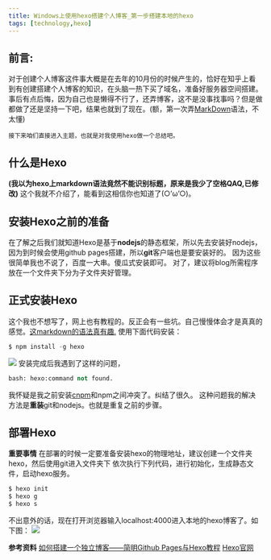 ```yaml
---
title: Windows上使用hexo搭建个人博客_第一步搭建本地的hexo
tags: [technology,hexo]
---
```

## 前言:
对于创建个人博客这件事大概是在去年的10月份的时候产生的，恰好在知乎上看到有创建搭建个人博客的知识，在头脑一热下买了域名，准备好服务器空间搭建。事后有点后悔，因为自己也是懒得不行了，还弄博客，这不是没事找事吗？但是做都做了还是坚持一下吧，结果也就到了现在。(额，第一次弄[MarkDown](http://www.baidu.com/s?wd=MarkDown)语法，不太懂)

 <!--more-->
    接下来咱们直接进入主题，也就是对我使用hexo做一个总结吧。
## 什么是Hexo
**(我以为hexo上markdown语法竟然不能识别标题，原来是我少了空格QAQ,已修改)**
这个我就不介绍了，能看到这相信你也知道了(○’ω’○)。
## 安装Hexo之前的准备
在了解之后我们就知道Hexo是基于**nodejs**的静态框架，所以先去安装好nodejs，因为到时候会使用github pages搭建，所以**git**客户端也是要安装好的。
因为这些很简单我也不说了，百度一大串。傻瓜式安装即可。
对了，建议将blog所需程序放在一个文件夹下分为子文件夹好管理。
## 正式安装Hexo
这个我也不想写了，网上也有教程的。反正会有一些坑。自己慢慢体会才是真真的感觉。[这markdown的语法真有趣.](http://www.baidu-x.com/?q=%E8%BF%99markdown%E7%9A%84%E8%AF%AD%E6%B3%95%E7%9C%9F%E6%9C%89%E8%B6%A3)
使用下面代码安装：
``` python
$ npm install -g hexo
```

![](http://7xsqb7.com2.z0.glb.clouddn.com/16-4-13/56512739.jpg)
安装完成后我遇到了这样的问题，
```python
bash: hexo:command not found.
```
我怀疑是我之前安装[cnpm](http://www.baidu.com/s?wd=cnpm)和npm之间冲突了。纠结了很久。
这种问题我的解决方法是**重装**git和nodejs。也就是重复之前的步骤。
## 部署Hexo
**重要事情**
在部署的时候一定要准备安装hexo的物理地址，建议创建一个文件夹hexo，然后使用git进入文件夹下
依次执行下列代码，进行初始化，生成静态文件，启动hexo服务。
```python
$ hexo init
$ hexo g
$ hexo s
```
不出意外的话，现在打开浏览器输入localhost:4000进入本地的hexo博客了。如下图：
![](http://7xsqb7.com2.z0.glb.clouddn.com/16-4-13/48923961.jpg)

**参考资料**
[如何搭建一个独立博客——简明Github Pages与Hexo教程][1]
[Hexo官网][2]


  [1]: http://www.jianshu.com/p/05289a4bc8b2
  [2]: https://hexo.io/zh-cn/

